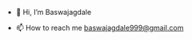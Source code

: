 - 👋 Hi, I’m Baswajagdale

- 📫 How to reach me baswajagdale999@gmail.com

<!---
Baswajagdale/Baswajagdale is a ✨ special ✨ repository because its `README.md` (this file) appears on your GitHub profile.
You can click the Preview link to take a look at your changes.
--->
